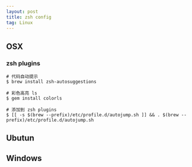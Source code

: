 ```yaml
---
layout: post
title: zsh config
tag: Linux
---
```


## OSX
### zsh plugins
```shell
# 代码自动提示
$ brew install zsh-autosuggestions

# 彩色高亮 ls
$ gem install colorls

# 添加到 zsh plugins 
$ [[ -s $(brew --prefix)/etc/profile.d/autojump.sh ]] && . $(brew --prefix)/etc/profile.d/autojump.sh
```

## Ubutun

## Windows

